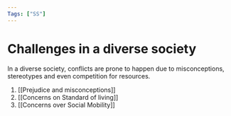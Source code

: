 ```yaml
---
Tags: ["SS"]
---
```

# Challenges in a diverse society
In a diverse society, conflicts are prone to happen due to misconceptions, stereotypes and even competition for resources.
1. [[Prejudice and misconceptions]]
2. [[Concerns on Standard of living]]
3. [[Concerns over Social Mobility]]